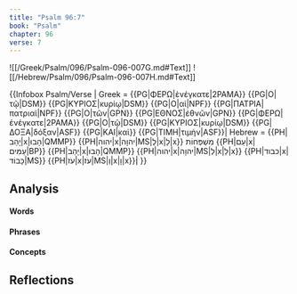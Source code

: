 ```yaml
---
title: "Psalm 96:7"
book: "Psalm"
chapter: 96
verse: 7
---
```

![[/Greek/Psalm/096/Psalm-096-007G.md#Text]]
![[/Hebrew/Psalm/096/Psalm-096-007H.md#Text]]

{{Infobox Psalm/Verse |
  Greek = {{PG|ΦΕΡΩ|ἐνέγκατε|2PAMA}} {{PG|Ο|τῷ|DSM}} {{PG|ΚΥΡΙΟΣ|κυρίῳ|DSM}} {{PG|Ο|αἱ|NPF}} {{PG|ΠΑΤΡΙΑ|πατριαὶ|NPF}} {{PG|Ο|τῶν|GPN}} {{PG|ΕΘΝΟΣ|ἐθνῶν|GPN}} {{PG|ΦΕΡΩ|ἐνέγκατε|2PAMA}} {{PG|Ο|τῷ|DSM}} {{PG|ΚΥΡΙΟΣ|κυρίῳ|DSM}} {{PG|ΔΟΞΑ|δόξαν|ASF}} {{PG|ΚΑΙ|καὶ}} {{PG|ΤΙΜΗ|τιμήν|ASF}}|
  Hebrew = {{PH|יָהַב|x|הָבוּ|QMMP}} {{PH|יהוה|x|יהוָה|MS|לְ|x|לַ|x}}
מִשְׁפְּחוֹת
{{PH|עַם|x|עַמִּים|BP}} {{PH|יָהַב|x|הָבוּ|QMMP}} {{PH|יהוה|x|יהוָה|MS|לְ|x|לַ|x}} {{PH|כבוד|x|כָּבוֹד|MS}} {{PH|עֹז|x|עֹז|MS|וְ|x|וָ|x}}׃|
}}

## Analysis

#### Words

#### Phrases

#### Concepts

## Reflections
